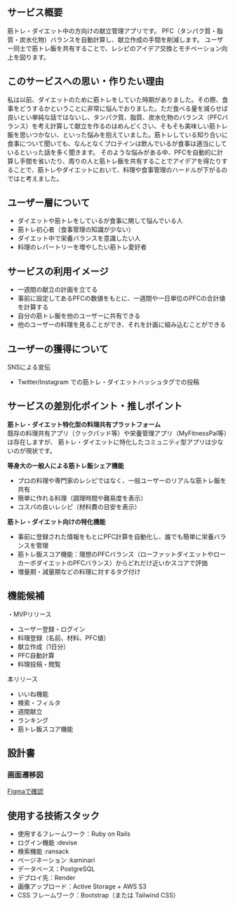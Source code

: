 ## サービス概要
筋トレ・ダイエット中の方向けの献立管理アプリです。
PFC（タンパク質・脂質・炭水化物）バランスを自動計算し、献立作成の手間を削減します。
ユーザー同士で筋トレ飯を共有することで、レシピのアイデア交換とモチベーション向上を図ります。

## このサービスへの思い・作りたい理由

私は以前、ダイエットのために筋トレをしていた時期がありました。その際、食事をどうするかということに非常に悩んでおりました。ただ食べる量を減らせば良いとい単純な話ではないし、タンパク質、脂質、炭水化物のバランス（PFCバランス）を考え計算して献立を作るのはめんどくさい、そもそも美味しい筋トレ飯を思いつかない、といった悩みを抱えていました。筋トレしている知り合いに食事について聞いても、なんとなくプロテインは飲んでいるが食事は適当にしているといった話を多く聞きます。  そのような悩みがある中、PFCを自動的に計算し手間を省いたり、周りの人と筋トレ飯を共有することでアイデアを得たりすることで、筋トレやダイエットにおいて、料理や食事管理のハードルが下がるのではと考えました。

## ユーザー層について

- ダイエットや筋トレをしているが食事に関して悩んでいる人
- 筋トレ初心者（食事管理の知識が少ない）
- ダイエット中で栄養バランスを意識したい人
- 料理のレパートリーを増やしたい筋トレ愛好者

## サービスの利用イメージ

- 一週間の献立の計画を立てる
- 事前に設定してあるPFCの数値をもとに、一週間や一日単位のPFCの合計値を計算する
- 自分の筋トレ飯を他のユーザーに共有できる
- 他のユーザーの料理を見ることができ、それを計画に組み込むことができる

## ユーザーの獲得について
SNSによる宣伝
- Twitter/Instagram での筋トレ・ダイエットハッシュタグでの投稿


## サービスの差別化ポイント・推しポイント
**筋トレ・ダイエット特化型の料理共有プラットフォーム**  
既存の料理共有アプリ（クックパッド等）や栄養管理アプリ（MyFitnessPal等）は存在しますが、
筋トレ・ダイエットに特化したコミュニティ型アプリは少ないのが現状です。

**等身大の一般人による筋トレ飯シェア機能**
- プロの料理や専門家のレシピではなく、一般ユーザーのリアルな筋トレ飯を共有
- 簡単に作れる料理（調理時間や難易度を表示）
- コスパの良いレシピ（材料費の目安を表示）

**筋トレ・ダイエット向けの特化機能**
- 事前に登録された情報をもとにPFC計算を自動化し、誰でも簡単に栄養バランスを管理
- 筋トレ飯スコア機能：理想のPFCバランス（ローファットダイエットやローカーボダイエットのPFCバランス）からどれだけ近いかスコアで評価
- 増量期・減量期などの料理に対するタグ付け

## 機能候補
・MVPリリース
- ユーザー登録・ログイン
- 料理登録（名前、材料、PFC値）
- 献立作成（1日分）
- PFC自動計算
- 料理投稿・閲覧

本リリース
- いいね機能
- 検索・フィルタ
- 週間献立
- ランキング
- 筋トレ飯スコア機能

## 設計書
### 画面遷移図
[Figmaで確認](https://www.figma.com/design/IYlyHvYIT0zrIoKEwhPASt/%E7%84%A1%E9%A1%8C?node-id=0-1&p=f&t=fdUP2lEoapcUDGs1-0)

## 使用する技術スタック
- 使用するフレームワーク：Ruby on Rails
- ログイン機能 :devise
- 検索機能 :ransack
- ページネーション :kaminari
- データベース：PostgreSQL
- デプロイ先：Render
- 画像アップロード：Active Storage + AWS S3
- CSS フレームワーク：Bootstrap（または Tailwind CSS）